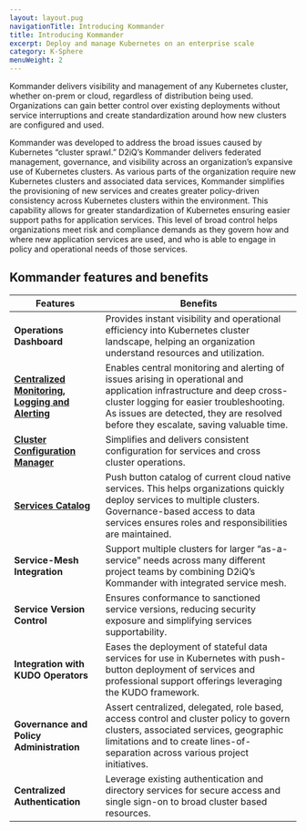 ```yaml
---
layout: layout.pug
navigationTitle: Introducing Kommander
title: Introducing Kommander
excerpt: Deploy and manage Kubernetes on an enterprise scale
category: K-Sphere
menuWeight: 2
---
```


Kommander delivers visibility and management of any Kubernetes cluster, whether on-prem or cloud, regardless of distribution being used. Organizations can gain better control over existing deployments without service interruptions and create standardization around how new clusters are configured and used.

Kommander was developed to address the broad issues caused by Kubernetes “cluster sprawl.” D2iQ’s Kommander delivers federated management, governance, and visibility across an organization’s expansive use of Kubernetes clusters. As various parts of the organization require new Kubernetes clusters and associated data services, Kommander simplifies the provisioning of new services and creates greater policy-driven consistency across Kubernetes clusters within the environment. This capability allows for greater standardization of Kubernetes ensuring easier support paths for application services. This level of broad control helps organizations meet risk and compliance demands as they govern how and where new application services are used, and who is able to engage in policy and operational needs of those services.

## Kommander features and benefits

| **Features**                                                                                      | **Benefits**                                                                                                                                                                                                                                             |
| ------------------------------------------------------------------------------------------------- | -------------------------------------------------------------------------------------------------------------------------------------------------------------------------------------------------------------------------------------------------------- |
| **Operations Dashboard**                                                                          | Provides instant visibility and operational efficiency into Kubernetes cluster landscape, helping an organization understand resources and utilization.                                                                                                  |
| [**Centralized Monitoring, Logging and Alerting**](/dkp/kommander/1.0/centralized-monitoring) | Enables central monitoring and alerting of issues arising in operational and application infrastructure and deep cross-cluster logging for easier troubleshooting. As issues are detected, they are resolved before they escalate, saving valuable time. |
| [**Cluster Configuration Manager**](/dkp/kommander/1.0/clusters)                              | Simplifies and delivers consistent configuration for services and cross cluster operations.                                                                                                                                                              |
| [**Services Catalog**](/dkp/kommander/1.0/projects/addon-catalog)                             | Push button catalog of current cloud native services. This helps organizations quickly deploy services to multiple clusters. Governance-based access to data services ensures roles and responsibilities are maintained.                                 |
| **Service-Mesh Integration**                                                                      | Support multiple clusters for larger “as-a-service” needs across many different project teams by combining D2iQ’s Kommander with integrated service mesh.                                                                                                |
| **Service Version Control**                                                                       | Ensures conformance to sanctioned service versions, reducing security exposure and simplifying services supportability.                                                                                                                                  |
| **Integration with KUDO Operators**                                                               | Eases the deployment of stateful data services for use in Kubernetes with push-button deployment of services and professional support offerings leveraging the KUDO framework.                                                                           |
| **Governance and Policy Administration**                                                          | Assert centralized, delegated, role based, access control and cluster policy to govern clusters, associated services, geographic limitations and to create lines-of-separation across various project initiatives.                                       |
| **Centralized Authentication**                                                                    | Leverage existing authentication and directory services for secure access and single sign-on to broad cluster based resources.                                                                                                                           |

